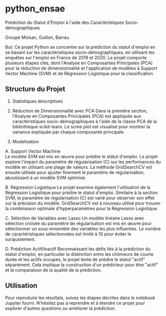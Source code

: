 # python_ensae
Prédiction du Statut d'Emploi à l'aide des Caractéristiques Socio-démographiques

Groupe Moisan, Guillon, Barrau

But: Ce projet Python se concentre sur la prédiction du statut d'emploi en se basant sur les caractéristiques socio-démographiques, en utilisant les enquêtes sur l'emploi en France de 2019 et 2020. Le projet comporte plusieurs étapes clés, dont l'Analyse en Composantes Principales (PCA) pour la réduction de dimensionnalité et l'application de modèles à Support Vector Machine (SVM) et de Régression Logistique pour la classification.

## Structure du Projet

1. Statistiques descriptives



3. Réduction de Dimensionnalité avec PCA
Dans la première section, l'Analyse en Composantes Principales (PCA) est appliquée aux caractéristiques socio-démographiques à l'aide de la classe PCA de la bibliothèque scikit-learn. Le scree plot est visualisé pour montrer la variance expliquée par chaque composante principale.

4. Modelisation

  A. Support Vector Machine   
  Le modèle SVM est mis en œuvre pour prédire le statut d'emploi. Le projet explore l'impact du paramètre de régularisation (C) sur les performances du modèle en utilisant une plage de     valeurs. La méthode GridSearchCV est ensuite utilisée pour ajuster finement le paramètre de régularisation, aboutissant à un modèle SVM optimisé.

  B. Régression Logistique
  Le projet examine également l'utilisation de la Régression Logistique pour prédire le statut d'emploi. Similaire à la section SVM, le paramètre de régularisation (C) est varié pour       observer son effet sur la précision du modèle. GridSearchCV est à nouveau utilisé pour trouver la combinaison optimale d'hyperparamètres pour la Régression Logistique.
  
  C. Sélection de Variables avec Lasso
  Un modèle linéaire Lasso avec sélection croisée du paramètre de régularisation est mis en œuvre pour sélectionner un sous-ensemble des variables les plus influentes. Le nombre de         caractéristiques sélectionnées est limité à 10 pour éviter le surajustement.

  D. Prédiction Actif/Inactif
  Reconnaissant les défis liés à la prédiction du statut d'emploi, en particulier la distinction entre les chômeurs de courte durée et les actifs occupés, le projet tente de prédire le     statut "actif" séparément. Cela implique la construction d'un prédicteur pour être "actif" et la comparaison de la qualité de la prédiction.

## Utilisation

Pour reproduire les résultats, suivez les étapes décrites dans le notebook Jupyter fourni. N'hésitez pas à reprendre et à étendre ce projet pour explorer d'autres questions ou améliorer la prédiction.
